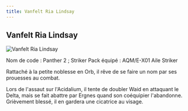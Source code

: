 ```yaml
---
title: Vanfelt Ria Lindsay
---
```


Vanfelt Ria Lindsay
-------------------


![Vanfelt Ria Lindsay](/images/stories/manga/astray/persos/vanfekdt.jpg)

Nom de code : Panther 2 ; Striker Pack équipé : AQM/E-X01 Aile Striker 


Rattaché à la petite noblesse en Orb, il rêve de se faire un nom par ses prouesses au combat. 


Lors de l'assaut sur l'Acidalium, il tente de doubler Waid en attaquant le Delta, mais se fait abattre par Ergnes quand son coéquipier l'abandonne. Grièvement blessé, il en gardera une cicatrice au visage.


